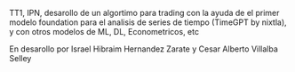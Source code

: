 TT1, IPN, desarollo de un algortimo para trading con la ayuda de el primer modelo foundation para el analisis de series de tiempo (TimeGPT by nixtla), y con otros modelos de ML, DL, Econometricos, etc


En desarollo por Israel Hibraim Hernandez Zarate y Cesar Alberto Villalba Selley

